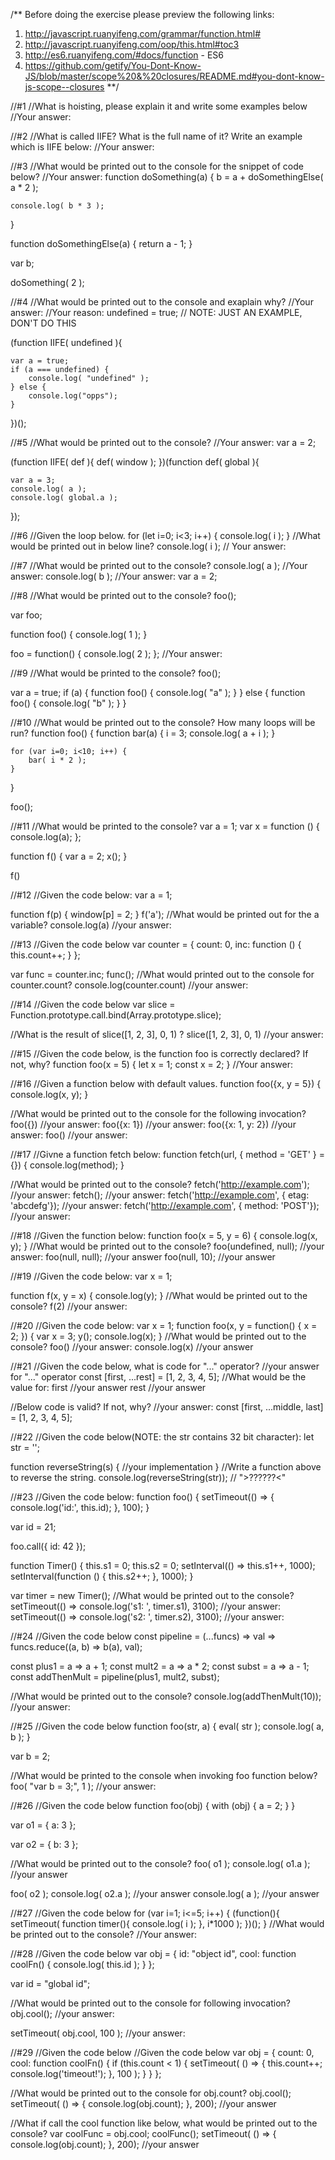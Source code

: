 /**
 Before doing the exercise please preview the following links:
 1. http://javascript.ruanyifeng.com/grammar/function.html#
 2. http://javascript.ruanyifeng.com/oop/this.html#toc3
 3. http://es6.ruanyifeng.com/#docs/function -  ES6
 4. https://github.com/getify/You-Dont-Know-JS/blob/master/scope%20&%20closures/README.md#you-dont-know-js-scope--closures
 **/

//#1
//What is hoisting, please explain it and write some examples below
//Your answer:



//#2
//What is called IIFE? What is the full name of it? Write an example which is IIFE below:
//Your answer:



//#3
//What would be printed out to the console for the snippet of code below?
//Your answer:
function doSomething(a) {
    b = a + doSomethingElse( a * 2 );

    console.log( b * 3 );
}

function doSomethingElse(a) {
    return a - 1;
}

var b;

doSomething( 2 );


//#4
//What would be printed out to the console and exaplain why?
//Your answer:
//Your reason:
undefined = true; // NOTE: JUST AN EXAMPLE, DON'T DO THIS

(function IIFE( undefined ){

    var a = true;
    if (a === undefined) {
        console.log( "undefined" );
    } else {
        console.log("opps");
    }

})();


//#5
//What would be printed out to the console?
//Your answer:
var a = 2;

(function IIFE( def ){
    def( window );
})(function def( global ){

    var a = 3;
    console.log( a );
    console.log( global.a );
});


//#6
//Given the loop below.
for (let i=0; i<3; i++) {
    console.log( i );
}
//What would be printed out in below line?
console.log( i ); // Your answer:


//#7
//What would be printed out to the console?
console.log( a );  //Your answer:
console.log( b ); //Your answer:
var a = 2;




//#8
//What would be printed out to the console?
foo();

var foo;

function foo() {
    console.log( 1 );
}

foo = function() {
    console.log( 2 );
};
//Your answer:


//#9
//What would be printed to the console?
foo();

var a = true;
if (a) {
    function foo() { console.log( "a" ); }
}
else {
    function foo() { console.log( "b" ); }
}


//#10
//What would be printed out to the console? How many loops will be run?
function foo() {
    function bar(a) {
        i = 3;
        console.log( a + i );
    }

    for (var i=0; i<10; i++) {
        bar( i * 2 );
    }
}

foo();


//#11
//What would be printed to the console?
var a = 1;
var x = function () {
    console.log(a);
};

function f() {
    var a = 2;
    x();
}

f()


//#12
//Given the code below:
var a = 1;

function f(p) {
    window[p] = 2;
}
f('a');
//What would be printed out for the a variable?
console.log(a) //your answer:



//#13
//Given the code below
var counter = {
    count: 0,
    inc: function () {
        this.count++;
    }
};

var func = counter.inc;
func();
//What would printed out to the console for counter.count?
console.log(counter.count) //your answer:



//#14
//Given the code below
var slice = Function.prototype.call.bind(Array.prototype.slice);

//What is the result of slice([1, 2, 3], 0, 1) ?
slice([1, 2, 3], 0, 1) //your answer:


//#15
//Given the code below, is the function foo is correctly declared?  If not, why?
function foo(x = 5) {
    let x = 1;
    const x = 2;
}
//Your answer:



//#16
//Given a function below with default values.
function foo({x, y = 5}) {
    console.log(x, y);
}

//What would be printed out to the console for the following invocation?
foo({}) //your answer:
foo({x: 1}) //your answer:
foo({x: 1, y: 2}) //your answer:
foo() //your answer:


//#17
//Givne a function fetch below:
function fetch(url, { method = 'GET' } = {}) {
    console.log(method);
}

//What would be printed out to the console?
fetch('http://example.com'); //your answer:
fetch(); //your answer:
fetch('http://example.com', { etag: 'abcdefg'}); //your answer:
fetch('http://example.com', { method: 'POST'}); //your answer:


//#18
//Given the function below:
function foo(x = 5, y = 6) {
    console.log(x, y);
}
//What would be printed out to the console?
foo(undefined, null); //your answer:
foo(null, null); //your answer
foo(null, 10); //your answer



//#19
//Given the code below:
var x = 1;

function f(x, y = x) {
    console.log(y);
}
//What would be printed out to the console?
f(2) //your answer:


//#20
//Given the code below:
var x = 1;
function foo(x, y = function() { x = 2; }) {
    var x = 3;
    y();
    console.log(x);
}
//What would be printed out to the console?
foo() //your answer:
console.log(x) //your answer


//#21
//Given the code  below, what is code for "..." operator?
//your answer for "..." operator
const [first, ...rest] = [1, 2, 3, 4, 5];
//What would be the value for:
first //your answer
rest  //your answer

//Below code is valid?  If not, why?
//your answer:
const [first, ...middle, last] = [1, 2, 3, 4, 5];



//#22
//Given the code below(NOTE: the str contains 32 bit character):
let str = '<??????>';

function reverseString(s) {
    //your implementation
}
//Write a function above to reverse the string.
console.log(reverseString(str)); // ">??????<"



//#23
//Given the code below:
function foo() {
    setTimeout(() => {
        console.log('id:', this.id);
    }, 100);
}

var id = 21;

foo.call({ id: 42 });

function Timer() {
    this.s1 = 0;
    this.s2 = 0;
    setInterval(() => this.s1++, 1000);
    setInterval(function () {
        this.s2++;
    }, 1000);
}

var timer = new Timer();
//What would be printed out to the console?
setTimeout(() => console.log('s1: ', timer.s1), 3100); //your answer:
setTimeout(() => console.log('s2: ', timer.s2), 3100); //your answer:




//#24
//Given the code below
const pipeline = (...funcs) =>
    val => funcs.reduce((a, b) => b(a), val);

const plus1 = a => a + 1;
const mult2 = a => a * 2;
const subst = a => a - 1;
const addThenMult = pipeline(plus1, mult2, subst);

//What would be printed out to the console?
console.log(addThenMult(10));  //your answer:



//#25
//Given the code below
function foo(str, a) {
    eval( str );
    console.log( a, b );
}

var b = 2;

//What would be printed to the console when invoking foo function below?
foo( "var b = 3;", 1 ); //your answer:



//#26
//Given the code below
function foo(obj) {
    with (obj) {
        a = 2;
    }
}

var o1 = {
    a: 3
};

var o2 = {
    b: 3
};

//What would be printed out to the console?
foo( o1 );
console.log( o1.a ); //your answer

foo( o2 );
console.log( o2.a ); //your answer
console.log( a ); //your answer



//#27
//Given the code below
for (var i=1; i<=5; i++) {
    (function(){
        setTimeout( function timer(){
            console.log( i );
        }, i*1000 );
    })();
}
//What would be printed out to the console?
//Your answer:



//#28
//Given the code below
var obj = {
    id: "object id",
    cool: function coolFn() {
        console.log( this.id );
    }
};

var id = "global id";


//What would be printed out to the console for following invocation?
obj.cool(); //your answer:

setTimeout( obj.cool, 100 ); //your answer:




//#29
//Given the code below
//Given the code below
var obj = {
    count: 0,
    cool: function coolFn() {
        if (this.count < 1) {
            setTimeout( () => {
                this.count++;
                console.log('timeout!');
            }, 100 );
        }
    }
};

//What would be printed out to the console for obj.count?
obj.cool();
setTimeout( () => { console.log(obj.count); }, 200);  //your answer


//What if call the cool function like below, what would be printed out to the console?
var coolFunc = obj.cool;
coolFunc();
setTimeout( () => { console.log(obj.count); }, 200);  //your answer
